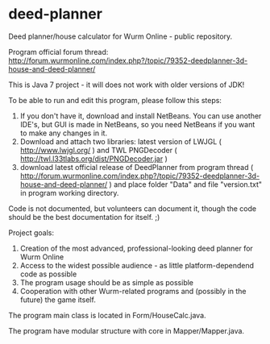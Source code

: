 deed-planner
============

Deed planner/house calculator for Wurm Online - public repository.

Program official forum thread: http://forum.wurmonline.com/index.php?/topic/79352-deedplanner-3d-house-and-deed-planner/

This is Java 7 project - it will does not work with older versions of JDK!

To be able to run and edit this program, please follow this steps:
1. If you don't have it, download and install NetBeans. You can use another IDE's, but GUI is made in NetBeans, so you need NetBeans if you want to make any changes in it.
2. Download and attach two libraries: latest version of LWJGL ( http://www.lwjgl.org/ ) and TWL PNGDecoder ( http://twl.l33tlabs.org/dist/PNGDecoder.jar )
3. download latest official release of DeedPlanner from program thread ( http://forum.wurmonline.com/index.php?/topic/79352-deedplanner-3d-house-and-deed-planner/ ) and place folder "Data" and file "version.txt" in program working directory.

Code is not documented, but volunteers can document it, though the code should be the best documentation for itself. ;)

Project goals:
1. Creation of the most advanced, professional-looking deed planner for Wurm Online
2. Access to the widest possible audience - as little platform-dependend code as possible
3. The program usage should be as simple as possible
4. Cooperation with other Wurm-related programs and (possibly in the future) the game itself.

The program main class is located in Form/HouseCalc.java.

The program have modular structure with core in Mapper/Mapper.java.
